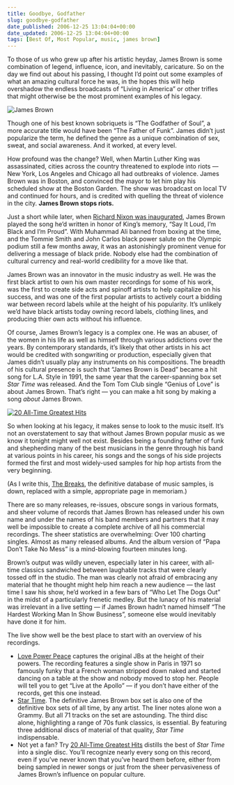 ```yaml
---
title: Goodbye, Godfather
slug: goodbye-godfather
date_published: 2006-12-25 13:04:04+00:00
date_updated: 2006-12-25 13:04:04+00:00
tags: [Best Of, Most Popular, music, james brown]
---
```

To those of us who grew up after his artistic heyday, James Brown is some combination of legend, influence, icon, and inevitably, caricature. So on the day we find out about his passing, I thought I’d point out some examples of what an amazing cultural force he was, in the hopes this will help overshadow the endless broadcasts of “Living in America” or other trifles that might otherwise be the most prominent examples of his legacy.

![James Brown](https://cdn.glitch.global/404b3890-f989-441b-8d84-a05be36ed386/james-brown.jpg?v=1727918214127)

Though one of his best known sobriquets is “The Godfather of Soul”, a more accurate title would have been “The Father of Funk”. James didn’t just popularize the term, he defined the genre as a unique combination of sex, sweat, and social awareness. And it worked, at every level.

How profound was the change? Well, when Martin Luther King was assassinated, cities across the country threatened to explode into riots — New York, Los Angeles and Chicago all had outbreaks of violence. James Brown was in Boston, and convinced the mayor to let him play his scheduled show at the Boston Garden. The show was broadcast on local TV and continued for hours, and is credited with quelling the threat of violence in the city. **James Brown stops riots.**

Just a short while later, when [Richard Nixon was inaugurated](http://www.time.com/time/magazine/printout/0,8816,838850,00.html), James Brown played the song he’d written in honor of King’s memory, “Say It Loud, I’m Black and I’m Proud”. With Muhammad Ali banned from boxing at the time, and the Tommie Smith and John Carlos black power salute on the Olympic podium still a few months away, it was an astonishingly prominent venue for delivering a message of black pride. Nobody else had the combination of cultural currency and real-world credibility for a move like that.

James Brown was an innovator in the music industry as well. He was the first black artist to own his own master recordings for some of his work, was the first to create side acts and spinoff artists to help capitalize on his success, and was one of the first popular artists to actively court a bidding war between record labels while at the height of his popularity. It’s unlikely we’d have black artists today owning record labels, clothing lines, and producing thier own acts without his influence.

Of course, James Brown’s legacy is a complex one. He was an abuser, of the women in his life as well as himself through various addictions over the years. By contemporary standards, it’s likely that other artists in his act would be credited with songwriting or production, especially given that James didn’t usually play any instruments on his compositions. The breadth of his cultural presence is such that “James Brown is Dead” became a hit song for L.A. Style in 1991, the same year that the career-spanning box set *Star Time* was released. And the Tom Tom Club single “Genius of Love” is about James Brown. That’s right — you can make a hit song by making a song *about* James Brown.

[![20 All-Time Greatest Hits](https://cdn.glitch.global/404b3890-f989-441b-8d84-a05be36ed386/james-brown-20greatest.jpg?v=1727918274086)](http://www.amazon.com/exec/obidos/ASIN/B000001DUP/2020-20/)

So when looking at his legacy, it makes sense to look to the music itself. It’s not an overstatement to say that without James Brown popular music as we know it tonight might well not exist. Besides being a founding father of funk and shepherding many of the best musicians in the genre through his band at various points in his career, his songs and the songs of his side projects formed the first and most widely-used samples for hip hop artists from the very beginning.

(As I write this, [The Breaks](http://www.the-breaks.com/), the definitive database of music samples, is down, replaced with a simple, appropriate page in memoriam.)

There are so many releases, re-issues, obscure songs in various formats, and sheer volume of records that James Brown has released under his own name and under the names of his band members and partners that it may well be impossible to create a complete archive of all his commercial recordings. The sheer statistics are overwhelming: Over 100 charting singles. Almost as many released albums. And the album version of “Papa Don’t Take No Mess” is a mind-blowing fourteen minutes long.

Brown’s output was wildly uneven, especially later in his career, with all-time classics sandwiched between laughable tracks that were clearly tossed off in the studio. The man was clearly not afraid of embracing any material that he thought might help him reach a new audience — the last time I saw his show, he’d worked in a few bars of “Who Let The Dogs Out” in the midst of a particularly frenetic medley. But the lunacy of his material was irrelevant in a live setting — if James Brown hadn’t named himself “The Hardest Working Man In Show Business”, someone else would inevitably have done it for him.

The live show well be the best place to start with an overview of his recordings.

- [Love Power Peace](http://www.amazon.com/exec/obidos/ASIN/B000001DWX/2020-20) captures the original JBs at the height of their powers. The recording features a single show in Paris in 1971 so famously funky that a French woman stripped down naked and started dancing on a table at the show and nobody moved to stop her. People will tell you to get “Live at the Apollo” — if you don’t have either of the records, get this one instead.
- [Star Time](http://www.amazon.com/exec/obidos/ASIN/B000001G1E/2020-20/). The definitive James Brown box set is also one of the definitive box sets of all time, by any artist. The liner notes alone won a Grammy. But all 71 tracks on the set are astounding. The third disc alone, highlighting a range of 70s funk classics, is essential. By featuring three additional discs of material of that quality, *Star Time* indispensable.
- Not yet a fan? Try [20 All-Time Greatest Hits](http://www.amazon.com/exec/obidos/ASIN/B000001DUP/2020-20/) distills the best of *Star Time* into a single disc. You’ll recognize nearly every song on this record, even if you’ve never known that you’ve heard them before, either from being sampled in newer songs or just from the sheer pervasiveness of James Brown’s influence on popular culture.
